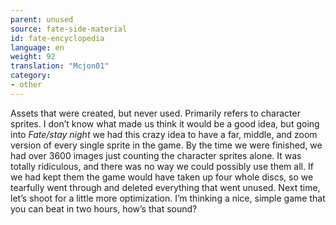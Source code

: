 ```yaml
---
parent: unused
source: fate-side-material
id: fate-encyclopedia
language: en
weight: 92
translation: "Mcjon01"
category:
- other
---
```


Assets that were created, but never used. Primarily refers to character sprites.
I don’t know what made us think it would be a good idea, but going into *Fate/stay night* we had this crazy idea to have a far, middle, and zoom version of every single sprite in the game.
By the time we were finished, we had over 3600 images just counting the character sprites alone. It was totally ridiculous, and there was no way we could possibly use them all. If we had kept them the game would have taken up four whole discs, so we tearfully went through and deleted everything that went unused.
Next time, let’s shoot for a little more optimization. I’m thinking a nice, simple game that you can beat in two hours, how’s that sound?
